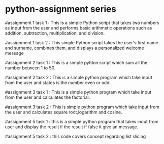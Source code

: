 # python-assignment series

#assignment 1 task 1 : 
This is a simple Python script that takes two numbers as input from the user and performs basic arithmetic operations such as addition, subtraction, multiplication, and division.

#assignment 1 task 2 : 
This simple Python script takes the user's first name and surname, combines them, and displays a personalized welcome message

#assignment 2 task 1  :
This is a simple pyhton script which sum all the number between 1 to 50.

#assignment 2 task 2 :
This is a simple python program which take input from the user and states is the number even or odd.

#assignment 3 task 1 :
This is a simple python program which take input from the user and calculates the factorial.

#assignment 3 task 2 :
This is simple python program which take input from the user and calculates square root,logarithm and cosine.

#assignment 5 task 1 :
this is a simple python program that takes inout from user and display the result if the result if false it give an message.

#assignment 5 task 2 :
this code covers concept regarding list slicing 
